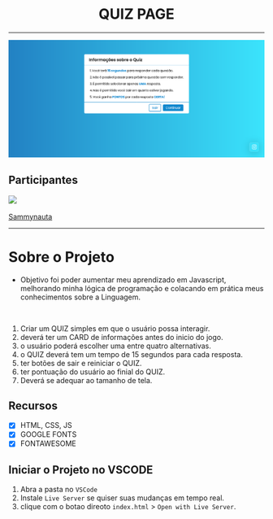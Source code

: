 <h1 align="center">
 QUIZ PAGE
</h1>

<hr>

<img src="design/slide-info.png">


## Participantes

[<img src="https://avatars.githubusercontent.com/u/78274299?s=460&u=ff8ad4d8a803bf74541ca2b3e40b85402496f657&v=4" width="75px;"/>](https://github.com/Sammynauta)

[Sammynauta](https://github.com/Sammynauta)


<hr>

# Sobre o Projeto

- Objetivo foi poder aumentar meu aprendizado em Javascript, melhorando minha lógica de programação e colacando em prática meus conhecimentos sobre a Linguagem.

<br>

1. Criar um QUIZ simples em que o usuário possa interagir.
2. deverá ter um CARD de informações antes do inicio do jogo.
3. o usuário poderá escolher uma entre quatro alternativas.
4. o QUIZ deverá tem um tempo de 15 segundos para cada resposta.
5. ter botões de sair e reiniciar o QUIZ.
6. ter pontuação do usuário ao finial do QUIZ.
7. Deverá se adequar ao tamanho de tela.

## Recursos

- [x] HTML, CSS, JS
- [x] GOOGLE FONTS
- [x] FONTAWESOME

## Iniciar o Projeto no VSCODE

1. Abra a pasta no `VSCode`
2. Instale `Live Server` se quiser suas mudanças em tempo real.
3. clique com o botao direoto `index.html` > `Open with Live Server`.